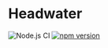 # Headwater

![Node.js CI](https://github.com/sjohnsonaz/headwater/workflows/Node.js%20CI/badge.svg) [![npm version](https://badge.fury.io/js/headwater.svg)](https://badge.fury.io/js/headwater)
